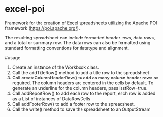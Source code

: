 # excel-poi

Framework for the creation of Excel spreadsheets utilizing the Apache POI framework (https://poi.apache.org/).  

The resulting spreadsheet can include formatted header rows, data rows, and a total or summary row. The data rows can also be formatted
using standard formatting conventions for datatype and alignment. 

#usage

1. Create an instance of the Workbook class. 
2. Call the addTitleRow() method to add a title row to the spreadsheet
3. Call createColumnHeaderRow() to add as many column header rows as required. The column headers are centered in the cells by default. To generate an underline for the column headers, pass lastRow=true. 
4. Call addReportRow() to add each row to the report, each row is added as a List of instances of DataRowCells
5. Call addFooterRow() to add a footer row to the spreadsheet. 
6. Call the write() method to save the spreadsheet to an OutputStream
